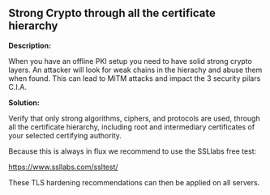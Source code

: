 Strong Crypto through all the certificate hierarchy
-------

**Description:**

When you have an offline PKI setup you need to have solid strong crypto layers.
An attacker will look for weak chains in the hierachy and abuse them when found.
This can lead to MiTM attacks and impact the 3 security pilars C.I.A.

**Solution:**

Verify that only strong algorithms, ciphers, and protocols are used, through all the certificate hierarchy, 
including root and intermediary certificates of your selected certifying authority.

Because this is always in flux we recommend to use the SSLlabs free test:
    
https://www.ssllabs.com/ssltest/

These TLS hardening recommendations can then be applied on all servers.
